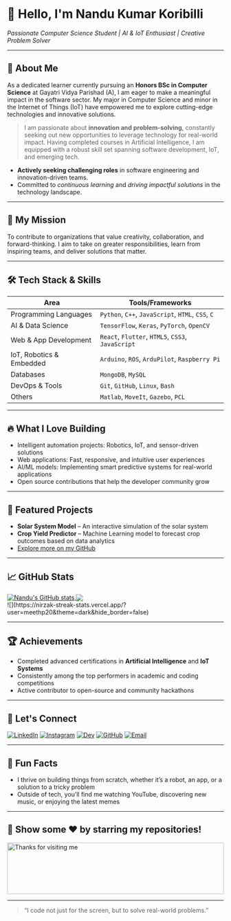 # 👋 Hello, I'm Nandu Kumar Koribilli

*Passionate Computer Science Student | AI & IoT Enthusiast | Creative Problem Solver*

---

## 🚀 About Me

As a dedicated learner currently pursuing an **Honors BSc in Computer Science** at Gayatri Vidya Parishad (A), I am eager to make a meaningful impact in the software sector. My major in Computer Science and minor in the Internet of Things (IoT) have empowered me to explore cutting-edge technologies and innovative solutions.

> I am passionate about **innovation and problem-solving**, constantly seeking out new opportunities to leverage technology for real-world impact. Having completed courses in Artificial Intelligence, I am equipped with a robust skill set spanning software development, IoT, and emerging tech.

- **Actively seeking challenging roles** in software engineering and innovation-driven teams.
- Committed to *continuous learning* and *driving impactful solutions* in the technology landscape.

---

## 🧭 My Mission

To contribute to organizations that value creativity, collaboration, and forward-thinking. I aim to take on greater responsibilities, learn from inspiring teams, and deliver solutions that matter.

---

## 🛠️ Tech Stack & Skills

| Area                        | Tools/Frameworks                                         |
|-----------------------------|----------------------------------------------------------|
| Programming Languages       | `Python`, `C++`, `JavaScript`, `HTML`, `CSS`, `C`        |
| AI & Data Science           | `TensorFlow`, `Keras`, `PyTorch`, `OpenCV`               |
| Web & App Development       | `React`, `Flutter`, `HTML5`, `CSS3`, `JavaScript`        |
| IoT, Robotics & Embedded    | `Arduino`, `ROS`, `ArduPilot`, `Raspberry Pi`            |
| Databases                   | `MongoDB`, `MySQL`                                       |
| DevOps & Tools              | `Git`, `GitHub`, `Linux`, `Bash`                         |
| Others                      | `Matlab`, `MoveIt`, `Gazebo`, `PCL`                      |

---

## 🔥 What I Love Building

- Intelligent automation projects: Robotics, IoT, and sensor-driven solutions
- Web applications: Fast, responsive, and intuitive user experiences
- AI/ML models: Implementing smart predictive systems for real-world applications
- Open source contributions that help the developer community grow

---

## 🌟 Featured Projects

- **Solar System Model** – An interactive simulation of the solar system
- **Crop Yield Predictor** – Machine Learning model to forecast crop outcomes based on data analytics
- [Explore more on my GitHub](https://github.com/Nandukumar-koribilli?tab=repositories)

---

## 📈 GitHub Stats

<a href="https://github.com/Nandukumar-koribilli">
  <img align="center" src="https://github-readme-stats.anuraghazra1.vercel.app/api?username=Nandukumar-koribilli&show_icons=true&theme=radical" alt="Nandu's GitHub stats" />
</a>
<a href="https://github.com/Nandukumar-koribilli">
  <img align="center" src="https://github-readme-stats.anuraghazra1.vercel.app/api/top-langs/?username=Nandukumar-koribilli&layout=compact&theme=radical" />
</a> <br/>
![](https://nirzak-streak-stats.vercel.app/?user=meethp20&theme=dark&hide_border=false)<br/>

---

## 🏆 Achievements

- Completed advanced certifications in **Artificial Intelligence** and **IoT Systems**
- Consistently among the top performers in academic and coding competitions
- Active contributor to open-source and community hackathons

---

## 📣 Let's Connect

[![LinkedIn](https://cdn.jsdelivr.net/npm/simple-icons@v3/icons/linkedin.svg)](https://www.linkedin.com/in/nandukumar-koribilli-062ba42a2/)
[![Instagram](https://cdn.jsdelivr.net/npm/simple-icons@v3/icons/instagram.svg)](https://www.instagram.com/_i_m_gujju_/)
[![Dev](https://cdn.jsdelivr.net/npm/simple-icons@3.13.0/icons/dev-dot-to.svg)](https://dev.to/)
[![GitHub](https://cdn.jsdelivr.net/npm/simple-icons@v3/icons/github.svg)](https://github.com/Nandukumar-koribilli)
[![Email](https://cdn.jsdelivr.net/npm/simple-icons@v3/icons/gmail.svg)](mailto:your_email_here@gmail.com)

---

## 🤹 Fun Facts

- I thrive on building things from scratch, whether it’s a robot, an app, or a solution to a tricky problem
- Outside of tech, you’ll find me watching YouTube, discovering new music, or enjoying the latest memes

---

## 🥇 Show some ❤️ by starring my repositories!

<img height="120" alt="Thanks for visiting me" width="100%" src="https://raw.githubusercontent.com/BrunnerLivio/brunnerlivio/master/images/marquee.svg" />

---

> “I code not just for the screen, but to solve real-world problems.”
